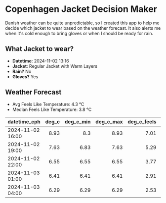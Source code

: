
# Copenhagen Jacket Decision Maker

Danish weather can be quite unpredictable, so I created this app to help me decide which jacket to wear based on the weather forecast. 
It also alerts me when it's cold enough to bring gloves or when I should be ready for rain.

## What Jacket to wear?

- **Datetime**: 2024-11-02 13:16
- **Jacket**: Regular Jacket with Warm Layers
- **Rain?** No
- **Gloves?** Yes

## Weather Forecast
- Avg Feels Like Temperature: 4.3 °C
- Median Feels Like Temperature: 3.8 °C

| datetime_cph     |   deg_c |   deg_c_min |   deg_c_max |   deg_c_feels | weather   | wind   | rain   |
|:-----------------|--------:|------------:|------------:|--------------:|:----------|:-------|:-------|
| 2024-11-02 16:00 |    8.93 |        8.3  |        8.93 |          7.01 | Clouds    | Low    | None   |
| 2024-11-02 19:00 |    7.63 |        6.83 |        7.63 |          5.29 | Clouds    | Low    | None   |
| 2024-11-02 22:00 |    6.55 |        6.55 |        6.55 |          3.77 | Clouds    | Low    | None   |
| 2024-11-03 01:00 |    6.41 |        6.41 |        6.41 |          2.91 | Clouds    | High   | None   |
| 2024-11-03 04:00 |    6.29 |        6.29 |        6.29 |          2.53 | Clouds    | High   | None   |
        